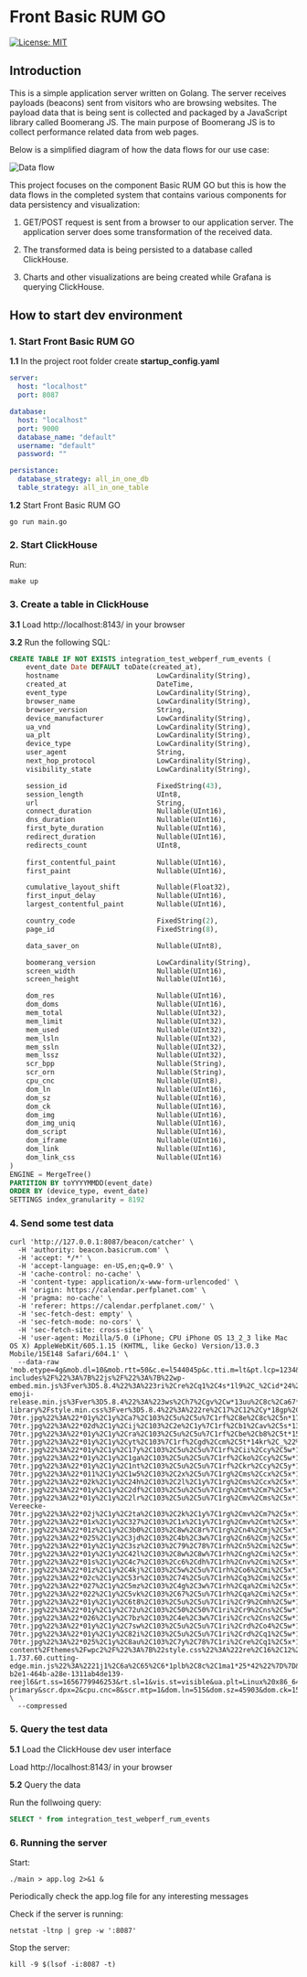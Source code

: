 # Front Basic RUM GO

[![License: MIT](https://img.shields.io/badge/License-MIT-yellow.svg)](https://opensource.org/licenses/MIT)

## Introduction

This is a simple application server written on Golang. The server receives payloads (beacons) sent from visitors who are browsing websites. The payload data that is being sent is collected and packaged by a JavaScript library called Boomerang JS. The main purpose of Boomerang JS is to collect performance related data from web pages.

Below is a simplified diagram of how the data flows for our use case:

![Data flow](./doc/data%20flow.png)

This project focuses on the component Basic RUM GO but this is how the data flows in the completed system that contains various components for data persistency and visualization:

1. GET/POST request is sent from a browser to our application server. The application server does some transformation of the received data.

2. The transformed data is being persisted to a database called ClickHouse.

3. Charts and other visualizations are being created while Grafana is querying ClickHouse.

## How to start dev environment

### 1. Start Front Basic RUM GO

**1.1** In the project root folder create **startup_config.yaml**

```yaml
server:
  host: "localhost"
  port: 8087

database:
  host: "localhost"
  port: 9000
  database_name: "default"
  username: "default"
  password: ""

persistance:
  database_strategy: all_in_one_db
  table_strategy: all_in_one_table
```

**1.2** Start Front Basic RUM GO

```
go run main.go
```

### 2. Start ClickHouse

Run:
```
make up
```

### 3. Create a table in ClickHouse

**3.1** Load http://localhost:8143/ in your browser

**3.2** Run the following SQL:
```sql
CREATE TABLE IF NOT EXISTS integration_test_webperf_rum_events (
    event_date Date DEFAULT toDate(created_at),
    hostname                        LowCardinality(String),
    created_at                      DateTime,
    event_type                      LowCardinality(String),
    browser_name                    LowCardinality(String),
    browser_version                 String,
    device_manufacturer             LowCardinality(String),
    ua_vnd                          LowCardinality(String),
    ua_plt                          LowCardinality(String),
    device_type                     LowCardinality(String),
    user_agent                      String,
    next_hop_protocol               LowCardinality(String),
    visibility_state                LowCardinality(String),

    session_id                      FixedString(43),
    session_length                  UInt8,
    url                             String,
    connect_duration                Nullable(UInt16),
    dns_duration                    Nullable(UInt16),
    first_byte_duration             Nullable(UInt16),
    redirect_duration               Nullable(UInt16),
    redirects_count                 UInt8,
    
    first_contentful_paint          Nullable(UInt16),
    first_paint                     Nullable(UInt16),

    cumulative_layout_shift         Nullable(Float32),
    first_input_delay               Nullable(UInt16),
    largest_contentful_paint        Nullable(UInt16),

    country_code                    FixedString(2),
    page_id                         FixedString(8),

    data_saver_on                   Nullable(UInt8),

    boomerang_version               LowCardinality(String),
    screen_width                    Nullable(UInt16),
    screen_height                   Nullable(UInt16),

    dom_res                         Nullable(UInt16),
    dom_doms                        Nullable(UInt16),
    mem_total                       Nullable(UInt32),
    mem_limit                       Nullable(UInt32),
    mem_used                        Nullable(UInt32),
    mem_lsln                        Nullable(UInt32),
    mem_ssln                        Nullable(UInt32),
    mem_lssz                        Nullable(UInt32),
    scr_bpp                         Nullable(String),
    scr_orn                         Nullable(String),
    cpu_cnc                         Nullable(UInt8),
    dom_ln                          Nullable(UInt16),
    dom_sz                          Nullable(UInt16),
    dom_ck                          Nullable(UInt16),
    dom_img                         Nullable(UInt16),
    dom_img_uniq                    Nullable(UInt16),
    dom_script                      Nullable(UInt16),
    dom_iframe                      Nullable(UInt16),
    dom_link                        Nullable(UInt16),
    dom_link_css                    Nullable(UInt16)
)
ENGINE = MergeTree()
PARTITION BY toYYYYMMDD(event_date)
ORDER BY (device_type, event_date)
SETTINGS index_granularity = 8192
```

### 4. Send some test data

```
curl 'http://127.0.0.1:8087/beacon/catcher' \
  -H 'authority: beacon.basicrum.com' \
  -H 'accept: */*' \
  -H 'accept-language: en-US,en;q=0.9' \
  -H 'cache-control: no-cache' \
  -H 'content-type: application/x-www-form-urlencoded' \
  -H 'origin: https://calendar.perfplanet.com' \
  -H 'pragma: no-cache' \
  -H 'referer: https://calendar.perfplanet.com/' \
  -H 'sec-fetch-dest: empty' \
  -H 'sec-fetch-mode: no-cors' \
  -H 'sec-fetch-site: cross-site' \
  -H 'user-agent: Mozilla/5.0 (iPhone; CPU iPhone OS 13_2_3 like Mac OS X) AppleWebKit/605.1.15 (KHTML, like Gecko) Version/13.0.3 Mobile/15E148 Safari/604.1' \
  --data-raw 'mob.etype=4g&mob.dl=10&mob.rtt=50&c.e=l544045p&c.tti.m=lt&pt.lcp=1234&rt.start=navigation&rt.bmr=1981%2C226%2C221%2C6&rt.tstart=1656779946253&rt.bstart=1656779948466&rt.blstart=1656779948233&rt.end=1656779948292&t_resp=941&t_page=1098&t_done=2039&t_other=boomerang%7C25%2Cboomr_fb%7C2213%2Cboomr_ld%7C1980%2Cboomr_lat%7C233&rt.tt=2039&rt.obo=0&pt.fp=1234&pt.fcp=1234&nt_nav_st=1656779946253&nt_red_st=1656779946262&nt_red_end=1656779946977&nt_fet_st=1656779946977&nt_dns_st=1656779946977&nt_dns_end=1656779946977&nt_con_st=1656779946977&nt_con_end=1656779946977&nt_req_st=1656779946981&nt_res_st=1656779947194&nt_res_end=1656779947207&nt_domloading=1656779947229&nt_domint=1656779948234&nt_domcontloaded_st=1656779948234&nt_domcontloaded_end=1656779948243&nt_domcomp=1656779948292&nt_load_st=1656779948292&nt_load_end=1656779948292&nt_ssl_st=1656779946977&nt_enc_size=12680&nt_dec_size=47273&nt_trn_size=12980&nt_protocol=h2&nt_first_paint=1656779947487&nt_red_cnt=1&nt_nav_type=0&restiming=%7B%22https%3A%2F%2Fcalendar.perfplanet.com%2F%22%3A%7B%22wp-includes%2F%22%3A%7B%22js%2F%22%3A%7B%22wp-embed.min.js%3Fver%3D5.8.4%22%3A%223ri%2Cre%2Cq1%2C4s*1l9%2C_%2Cid*24%22%2C%22wp-emoji-release.min.js%3Fver%3D5.8.4%22%3A%223ws%2Ch7%2Cgv%2Cw*13uu%2C8c%2Ca67*23%22%7D%2C%22css%2Fdist%2Fblock-library%2Fstyle.min.css%3Fver%3D5.8.4%22%3A%222re%2C17%2C12%2Cy*18gp%2C_%2C1hph*44%22%7D%2C%22photos%2F%22%3A%7B%22alexrussell-70tr.jpg%22%3A%22*01y%2C1y%2Ca7%2C103%2C5u%2C5u%7C1rf%2C8e%2C8c%2C5n*17oz%2C_%22%2C%22yoav2016-70tr.jpg%22%3A%22*02d%2C1y%2Cij%2C103%2C2e%2C1y%7C1rf%2Cb1%2Cav%2C5s*13e7%2C_%22%2C%22paulcalvano-70tr.jpg%22%3A%22*01y%2C1y%2Cra%2C103%2C5u%2C5u%7C1rf%2Cbe%2Cb8%2C5t*15el%2C_%22%2C%22nic-70tr.jpg%22%3A%22*01y%2C1y%2Cyt%2C103%7C1rf%2Cgd%2Ccm%2C5t*14kr%2C_%22%2C%22annie-70tr.jpg%22%3A%22*01y%2C1y%2C17y%2C103%2C5u%2C5u%7C1rf%2Cii%2Ccy%2C5w*18r7%2C_%22%2C%22jana-70tr.jpg%22%3A%22*01y%2C1y%2C1ga%2C103%2C5u%2C5u%7C1rf%2Cko%2Ccy%2C5w*195r%2C_%22%2C%22andrea2021-70tr.jpg%22%3A%22*01y%2C1y%2C1nt%2C103%2C5u%2C5u%7C1rf%2Ckr%2Ccy%2C5y*13wr%2C_%22%2C%22richcecko-70tr.jpg%22%3A%22*011%2C1y%2C1w5%2C103%2C2x%2C5u%7C1rg%2Cms%2Ccx%2C5x*1492%2C_%22%2C%22alex-70tr.jpg%22%3A%22*02k%2C1y%2C24h%2C103%2C2l%2C1y%7C1rg%2Cms%2Ccx%2C5x*12p1%2C_%22%2C%22meiert-70tr.jpg%22%3A%22*01y%2C1y%2C2df%2C103%2C5u%2C5u%7C1rg%2Cmt%2Cm7%2C5x*12uo%2C_%22%2C%22artem2021-70tr.jpg%22%3A%22*01y%2C1y%2C2lr%2C103%2C5u%2C5u%7C1rg%2Cmv%2Cms%2C5x*17ae%2C_%22%2C%22Tim-Vereecke-70tr.jpg%22%3A%22*02j%2C1y%2C2ta%2C103%2C2k%2C1y%7C1rg%2Cmv%2Cm7%2C5x*113v%2C_%22%2C%22peter2015-70tr.jpg%22%3A%22*01x%2C1y%2C327%2C103%2C1x%2C1y%7C1rg%2Cmv%2Cmt%2C5x*11k0%2C_%22%2C%22robin2021-70tr.jpg%22%3A%22*01z%2C1y%2C3b0%2C103%2C8w%2C8r%7C1rg%2Cn4%2Cmj%2C5x*1d9m%2C_%22%2C%22amiya-70tr.jpg%22%3A%22*025%2C1y%2C3jd%2C103%2C4b%2C3w%7C1rg%2Cn6%2Cmj%2C5x*122y%2C_%22%2C%22kanmi-70tr.jpg%22%3A%22*01y%2C1y%2C3sz%2C103%2C79%2C78%7C1rh%2Cn5%2Cmi%2C5w*16kz%2C_%22%2C%22brunosabot-70tr.jpg%22%3A%22*01y%2C1y%2C42l%2C103%2C8w%2C8w%7C1rh%2Cng%2Cmi%2C5x*16ch%2C_%22%2C%22stoyan2015-70tr.jpg%22%3A%22*01s%2C1y%2C4c7%2C103%2Cc6%2Cdh%7C1rh%2Cnv%2Cmi%2C5x*1g01%2C_%22%2C%22hongbo-70tr.jpg%22%3A%22*01z%2C1y%2C4kj%2C103%2C5w%2C5u%7C1rh%2Co6%2Cmi%2C5x*14kx%2C_%22%2C%22amit-70tr.jpg%22%3A%22*02c%2C1y%2C53r%2C103%2C74%2C5u%7C1rh%2Cq3%2Cmi%2C5x*15j9%2C_%22%2C%22robertb-70tr.jpg%22%3A%22*027%2C1y%2C5mz%2C103%2C4g%2C3w%7C1rh%2Cqa%2Cmi%2C5x*14a9%2C_%22%2C%22leon2021-70tr.jpg%22%3A%22*022%2C1y%2C5vk%2C103%2C67%2C5u%7C1rh%2Cqa%2Cmi%2C5x*14df%2C_%22%2C%22krasimir-70tr.jpg%22%3A%22*01y%2C1y%2C6t8%2C103%2C5u%2C5u%7C1ri%2Cr9%2Cmh%2C5w*14z8%2C_%22%2C%22leonb-70tr.jpg%22%3A%22*01y%2C1y%2C72u%2C103%2C50%2C50%7C1ri%2Cr9%2Cns%2C5w*12xl%2C_%22%2C%22barry-70tr.jpg%22%3A%22*026%2C1y%2C7bz%2C103%2C4e%2C3w%7C1ri%2Crc%2Cns%2C5w*13dm%2C_%22%2C%22tanner-70tr.jpg%22%3A%22*01y%2C1y%2C7sw%2C103%2C5u%2C5u%7C1ri%2Crd%2Co4%2C5w*180h%2C_%22%2C%22erwin-70tr.jpg%22%3A%22*01y%2C1y%2C82i%2C103%2C5u%2C5u%7C1ri%2Crd%2Cq1%2C5w*16m5%2C_%22%2C%22matt-70tr.jpg%22%3A%22*025%2C1y%2C8au%2C103%2C7y%2C78%7C1ri%2Cre%2Cq1%2C5x*194e%2C_%22%7D%2C%22favicon.ico%22%3A%2201kq%2C5o%2C5n%2C1*1%2C8c%22%2C%222021%2F%22%3A%226%2Cqi%2Cq6%2Ck8%2Ck4%2Ck4%2Ck4%2Ck4%2Ck4%2Ck4%2C9*19s8%2C8c%2Cqox%22%2C%22wp-content%2Fthemes%2Fwpc2%2F%22%3A%7B%22style.css%22%3A%222re%2C16%2C12%2Cy*1182%2C_%2C29p*44%22%2C%22wpclogo.png%22%3A%22*050%2C50%2Ci%2Cbj%2Clv%2Clv%7C1re%2Cgd%2Cd6%2C4w*1ujn%2C_%22%7D%2C%22js%2Fbasicrum%2Fboomerang-1.737.60.cutting-edge.min.js%22%3A%2221j1%2C6a%2C65%2C6*1plb%2C8c%2C1ma1*25*42%22%7D%7D&u=https%3A%2F%2Fcalendar.perfplanet.com%2F2021%2F&v=1.737.60&sv=14&sm=p&rt.si=f7504dae-b2e1-464b-a28e-1311ab4de139-reejl6&rt.ss=1656779946253&rt.sl=1&vis.st=visible&ua.plt=Linux%20x86_64&ua.vnd=Google%20Inc.&pid=ifvwnpyy&n=1&c.l=22hq%2Cxb3%2Cyka%7C52wz%2Ca0%7C22x0%2Cxaw%2Cyh4&c.t.fps=07*d*615*y*62&c.t.mouse=0*9*0.n4.00.9m..6k.&c.t.mousepct=2*a*004000001710&c.t.orn=0*f*01&c.tti.vr=1990&c.tti=2128&c.f=59&c.f.d=5027&c.f.m=1&c.f.l=1&c.f.s=l54405vm&c.m.p=67&c.m.n=1414&dom.res=36&dom.doms=1&mem.total=16164031&mem.limit=2172649472&mem.used=11839111&mem.lsln=0&mem.ssln=0&mem.lssz=2&mem.sssz=2&scr.xy=414x896&scr.bpp=24%2F24&scr.orn=0%2Fportrait-primary&scr.dpx=2&cpu.cnc=8&scr.mtp=1&dom.ln=515&dom.sz=45903&dom.ck=158&dom.img=35&dom.img.uniq=29&dom.script=7&dom.script.ext=3&dom.iframe=0&dom.link=9&dom.link.css=2&sb=1' \
  --compressed
```


### 5. Query the test data

**5.1** Load the ClickHouse dev user interface

Load http://localhost:8143/ in your browser

**5.2** Query the data

Run the follwoing query:
```sql
SELECT * from integration_test_webperf_rum_events
```

### 6. Running the server

Start:
```
./main > app.log 2>&1 &
```

Periodically check the app.log file for any interesting messages

Check if the server is running:
```
netstat -ltnp | grep -w ':8087'
```

Stop the server:
```
kill -9 $(lsof -i:8087 -t)
```